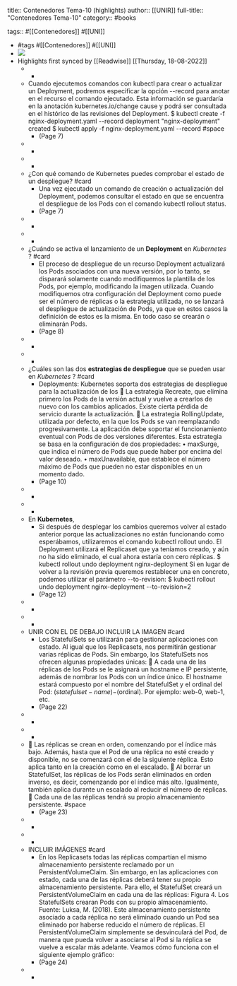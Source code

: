 title:: Contenedores Tema-10 (highlights)
author:: [[UNIR]]
full-title:: "Contenedores Tema-10"
category:: #books

tags:: #[[Contenedores]] #[[UNI]]

- #tags #[[Contenedores]] #[[UNI]]
- ![](https://readwise-assets.s3.amazonaws.com/media/uploaded_book_covers/profile_22942/673e4247-86d7-421b-8346-963806a9ab69.jpg)
- Highlights first synced by [[Readwise]] [[Thursday, 18-08-2022]]
	- -
	- Cuando ejecutemos comandos con kubectl para crear o actualizar un Deployment, podremos  especificar  la  opción  --record  para  anotar  en  el  recurso  el  comando ejecutado.  Esta  información  se  guardaría  en  la  anotación  kubernetes.io/change cause y podrá ser consultada en el histórico de las revisiones del Deployment. $ kubectl create -f nginx-deployment.yaml --record deployment "nginx-deployment" created $ kubectl apply -f nginx-deployment.yaml --record #space
		- (Page 7)
	- -
	- -
	- ¿Con qué comando de Kubernetes puedes comprobar el estado de un despliegue? #card
		- Una  vez  ejecutado  un  comando  de  creación  o  actualización  del  Deployment, podemos consultar el estado en que se encuentra el despliegue de los Pods con el comando kubectl rollout status.
		- (Page 7)
	- -
	- -
	- ¿Cuándo se activa el lanzamiento de un **Deployment** en *Kubernetes* ? #card
		- El proceso de despliegue de un recurso Deployment actualizará los Pods asociados con una nueva versión, por lo tanto, se disparará solamente cuando modifiquemos la  plantilla  de  los  Pods,  por  ejemplo,  modificando  la  imagen  utilizada.  Cuando modifiquemos  otra  configuración  del  Deployment  como  puede  ser  el  número  de réplicas o la estrategia utilizada, no se lanzará el despliegue de actualización de Pods, ya que en estos casos la definición de estos es la misma. En todo caso se crearán o eliminarán Pods.
		- (Page 8)
	- -
	- -
	- ¿Cuáles son las dos **estrategias de despliegue** que se pueden usar en *Kubernetes* ? #card
		- Deployments: Kubernetes  soporta  dos  estrategias  de  despliegue  para  la  actualización  de  los   La estrategia Recreate, que elimina primero los Pods de la versión actual y vuelve a crearlos de nuevo con los cambios aplicados. Existe cierta pérdida de servicio durante la actualización.   La  estrategia  RollingUpdate,  utilizada  por  defecto,  en  la  que  los  Pods  se  van reemplazando  progresivamente.  La  aplicación  debe  soportar  el  funcionamiento eventual  con  Pods  de  dos  versiones  diferentes.  Esta  estrategia  se  basa  en  la configuración de dos propiedades: •  maxSurge, que indica el número de Pods que puede haber por encima del valor deseado. •  maxUnavailable,  que  establece  el  número  máximo  de  Pods  que  pueden  no estar disponibles en un momento dado.
		- (Page 10)
	- -
	- -
	- En **Kubernetes**,
		- Si después de desplegar los cambios queremos volver al estado anterior porque las actualizaciones no están funcionando como esperábamos, utilizaremos el comando kubectl rollout undo. El Deployment utilizará el Replicaset que ya teníamos creado, y aún no ha sido eliminado, el cual ahora estaría con cero réplicas. $ kubectl rollout undo deployment nginx-deployment Si  en  lugar  de  volver  a  la  revisión  previa  queremos  restablecer  una  en  concreto, podemos utilizar el parámetro --to-revision: $ kubectl rollout undo deployment nginx-deployment --to-revision=2
		- (Page 12)
	- -
	- -
	- UNIR CON EL DE DEBAJO
	  INCLUIR LA IMAGEN #card
		- Los StatefulSets se utilizarán para gestionar aplicaciones con estado. Al igual que los Replicasets,  nos  permitirán  gestionar  varias  réplicas  de  Pods.  Sin  embargo,  los StatefulSets nos ofrecen algunas propiedades únicas:   A cada una de las réplicas de los Pods se le asignará un hostname e IP persistente, además de nombrar los Pods con un índice único. El hostname estará compuesto por el nombre del StatefulSet y el ordinal del Pod: $(statefulset-name)-$(ordinal). Por ejemplo: web-0, web-1, etc.
		- (Page 22)
	- -
	- -
	-   Las réplicas se crean en orden, comenzando por el índice más bajo. Además, hasta que el Pod de una réplica no esté creado y disponible, no se comenzará con el de la siguiente réplica. Esto aplica tanto en la creación como en el escalado.   Al borrar un StatefulSet, las réplicas de los Pods serán eliminados en orden inverso, es decir, comenzando por el índice más alto. Igualmente, también aplica durante un escalado al reducir el número de réplicas.   Cada una de las réplicas tendrá su propio almacenamiento persistente. #space
		- (Page 23)
	- -
	- -
	- INCLUIR IMÁGENES #card
		- En  los  Replicasets  todas  las  réplicas  compartían  el  mismo  almacenamiento persistente  reclamado  por  un  PersistentVolumeClaim.  Sin  embargo,  en las aplicaciones  con  estado,  cada  una  de  las  réplicas  deberá  tener  su  propio almacenamiento persistente. Para ello, el StatefulSet creará un PersistentVolumeClaim en cada una de las réplicas: Figura 4. Los StatefulSets crearan Pods con su propio almacenamiento. Fuente: Luksa, M. (2018). Este almacenamiento persistente asociado a cada réplica no será eliminado cuando un  Pod  sea  eliminado  por  haberse  reducido  el  número  de  réplicas.  El PersistentVolumeClaim simplemente se desvinculará del Pod, de manera que pueda volver a asociarse al Pod si la réplica se vuelve a escalar más adelante. Veamos cómo funciona con el siguiente ejemplo gráfico:
		- (Page 24)
	- -